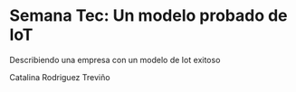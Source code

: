 <div>
  <h1>Semana Tec: Un modelo probado de IoT</h1>
</div>

Describiendo una empresa con un modelo de Iot exitoso

Catalina Rodriguez Treviño

